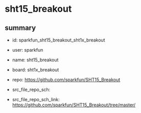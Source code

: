 # sht15_breakout
 
## summary 
* id: sparkfun_sht15_breakout_sht1x_breakout
* user: sparkfun
* name: sht15_breakout
* board: sht1x_breakout
* repo: https://github.com/sparkfun/SHT15_Breakout



* src_file_repo_sch: 
* src_file_repo_sch_link: https://github.com/sparkfun/SHT15_Breakout/tree/master/






